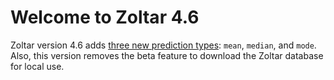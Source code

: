 # Welcome to Zoltar 4.6

Zoltar version 4.6 adds [three new prediction types](DataModel.md#mean-median-and-mode-predictions): `mean`, `median`, and `mode`. Also, this version removes the beta feature to download the Zoltar database for local use.